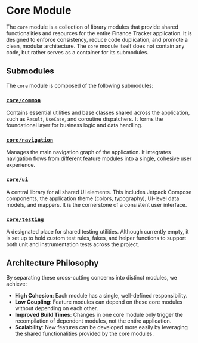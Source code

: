 # Core Module

The `core` module is a collection of library modules that provide shared functionalities and resources for the entire Finance Tracker application. It is designed to enforce consistency, reduce code duplication, and promote a clean, modular architecture. The `core` module itself does not contain any code, but rather serves as a container for its submodules.

## Submodules

The `core` module is composed of the following submodules:

### [`core/common`](./common/README.md)

Contains essential utilities and base classes shared across the application, such as `Result`, `UseCase`, and coroutine dispatchers. It forms the foundational layer for business logic and data handling.

### [`core/navigation`](./navigation/README.md)

Manages the main navigation graph of the application. It integrates navigation flows from different feature modules into a single, cohesive user experience.

### [`core/ui`](./ui/README.md)

A central library for all shared UI elements. This includes Jetpack Compose components, the application theme (colors, typography), UI-level data models, and mappers. It is the cornerstone of a consistent user interface.

### [`core/testing`](./testing/README.md)

A designated place for shared testing utilities. Although currently empty, it is set up to hold custom test rules, fakes, and helper functions to support both unit and instrumentation tests across the project.

## Architecture Philosophy

By separating these cross-cutting concerns into distinct modules, we achieve:
-   **High Cohesion**: Each module has a single, well-defined responsibility.
-   **Low Coupling**: Feature modules can depend on these core modules without depending on each other.
-   **Improved Build Times**: Changes in one core module only trigger the recompilation of dependent modules, not the entire application.
-   **Scalability**: New features can be developed more easily by leveraging the shared functionalities provided by the core modules. 